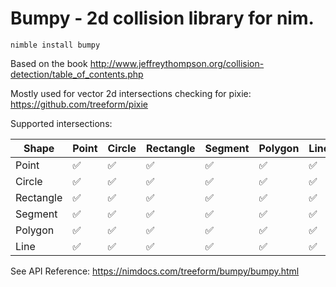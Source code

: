 # Bumpy - 2d collision library for nim.

`nimble install bumpy`

Based on the book http://www.jeffreythompson.org/collision-detection/table_of_contents.php

Mostly used for vector 2d intersections checking for pixie: https://github.com/treeform/pixie

Supported intersections:

Shape         | Point         | Circle        | Rectangle     | Segment       | Polygon       | Line          |
------------- | ------------- | ------------- | ------------- | ------------- | ------------- | ------------- |
Point         | ✅           | ✅            | ✅           | ✅            | ✅           | ✅            |
Circle        | ✅           | ✅            | ✅           | ✅            | ✅           | ✅            |
Rectangle     | ✅           | ✅            | ✅           | ✅            | ✅           | ✅            |
Segment       | ✅           | ✅            | ✅           | ✅            | ✅           | ✅            |
Polygon       | ✅           | ✅            | ✅           | ✅            | ✅           | ✅            |
Line          | ✅           | ✅            | ✅           | ✅            | ✅           | ✅            |

See API Reference: https://nimdocs.com/treeform/bumpy/bumpy.html
